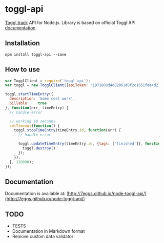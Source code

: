 toggl-api
==========

[Toggl track](https://track.toggl.com/) API for Node.js. Library is based on official Toggl API [documentation](https://github.com/toggl/toggl_api_docs).

## Installation

    npm install toggl-api --save

## How to use

```javascript
var TogglClient = require('toggl-api');
var toggl = new TogglClient({apiToken: '1971800d4d82861d8f2c1651fea4d212'});

toggl.startTimeEntry({
  description: 'Some cool work',
  billable:    true
}, function(err, timeEntry) {
  // handle error

  // working 10 seconds
  setTimeout(function() {
    toggl.stopTimeEntry(timeEntry.id, function(err) {
      // handle error

      toggl.updateTimeEntry(timeEntry.id, {tags: ['finished']}, function(err) {
        toggl.destroy()
      });
    });
  }, 120000);
});
```

## Documentation

Documentation is available at: [http://7eggs.github.io/node-toggl-api/](http://7eggs.github.io/node-toggl-api/)

## TODO

* TESTS
* Documentation in Markdown format
* Remove custom data validator
